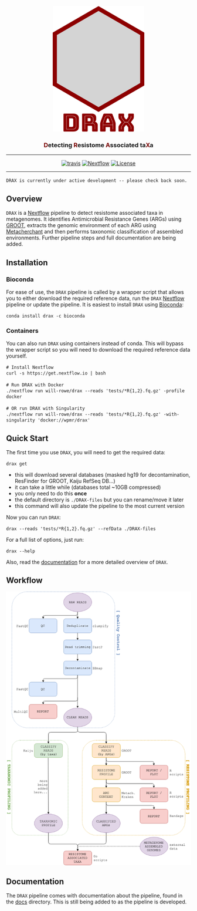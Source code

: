 <div align="center">
  <img src="assets/misc/drax-logo-with-text.png" alt="drax-logo" width="250">
  <h3><a style="color:#780200">D</a>etecting <a style="color:#780200">R</a>esistome <a style="color:#780200">A</a>ssociated ta<a style="color:#780200">X</a>a </h3>
  <hr>
  <a href="https://travis-ci.org/will-rowe/drax"><img src="https://travis-ci.org/will-rowe/drax.svg?branch=master" alt="travis"></a>
  <a href="https://www.nextflow.io"><img src="https://img.shields.io/badge/nextflow-%E2%89%A50.24.0-brightgreen.svg" alt="Nextflow"></a>
  <a href="https://github.com/will-rowe/drax/blob/master/LICENSE"><img src="https://img.shields.io/badge/license-MIT-orange.svg" alt="License"></a>
</div>

***

`DRAX is currently under active development -- please check back soon.`

## Overview

`DRAX` is a [Nextflow](https://www.nextflow.io) pipeline to detect resistome associated taxa in metagenomes. It identifies Antimicrobial Resistance Genes (ARGs) using [GROOT](https://www.biorxiv.org/content/early/2018/02/28/270835), extracts the genomic environment of each ARG using [Metacherchant](https://academic.oup.com/bioinformatics/article-abstract/34/3/434/4575138?redirectedFrom=fulltext) and then performs taxonomic classification of assembled environments. Further pipeline steps and full documentation are being added.

## Installation

### Bioconda

For ease of use, the `DRAX` pipeline is called by a wrapper script that allows you to either download the required reference data, run the `DRAX` [Nextflow](https://www.nextflow.io) pipeline or update the pipeline. It is easiest to install `DRAX` using [Bioconda](https://bioconda.github.io/):

```
conda install drax -c bioconda
```

### Containers

You can also run `DRAX` using containers instead of conda. This will bypass the wrapper script so you will need to download the required reference data yourself.

```
# Install Nextflow
curl -s https://get.nextflow.io | bash

# Run DRAX with Docker
./nextflow run will-rowe/drax --reads 'tests/*R{1,2}.fq.gz' -profile docker

# OR run DRAX with Singularity
./nextflow run will-rowe/drax --reads 'tests/*R{1,2}.fq.gz' -with-singularity 'docker://wpmr/drax'
```

## Quick Start

The first time you use `DRAX`, you will need to get the required data:

```
drax get
```

* this will download several databases (masked hg19 for decontamination, ResFinder for GROOT, Kaiju RefSeq DB...)
* it can take a little while (databases total ~10GB compressed)
* you only need to do this **once**
* the default directory is `./DRAX-files` but you can rename/move it later
* this command will also update the pipeline to the most current version

Now you can run `DRAX`:

```
drax --reads 'tests/*R{1,2}.fq.gz' --refData ./DRAX-files
```

For a full list of options, just run:

```
drax --help
```

Also, read the [documentation](/docs) for a more detailed overview of `DRAX`.

## Workflow

![workflow](assets/misc/pipeline-workflow.png)

## Documentation

The `DRAX` pipeline comes with documentation about the pipeline, found in the [docs](/docs) directory. This is still being added to as the pipeline is developed.

